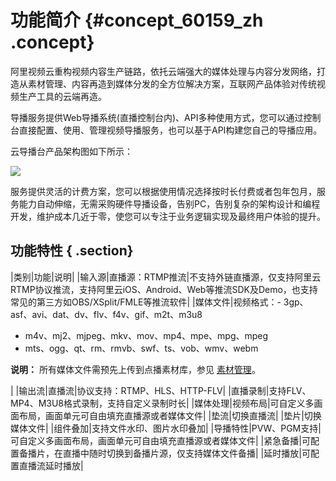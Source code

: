 # 功能简介 {#concept_60159_zh .concept}

阿里视频云重构视频内容生产链路，依托云端强大的媒体处理与内容分发网络，打造从素材管理、内容再造到媒体分发的全方位解决方案，互联网产品体验对传统视频生产工具的云端再造。

导播服务提供Web导播系统\(直播控制台内\)、API多种使用方式，您可以通过控制台直接配置、使用、管理视频导播服务，也可以基于API构建您自己的导播应用。

云导播台产品架构图如下所示：

![](http://static-aliyun-doc.oss-cn-hangzhou.aliyuncs.com/assets/img/20736/154443818321485_zh-CN.png)

服务提供灵活的计费方案，您可以根据使用情况选择按时长付费或者包年包月，服务能力自动伸缩，无需采购硬件导播设备，告别PC，告别复杂的架构设计和编程开发，维护成本几近于零，使您可以专注于业务逻辑实现及最终用户体验的提升。

## 功能特性 { .section}

|类别|功能|说明|
|输入源|直播源：RTMP推流|不支持外链直播源，仅支持阿里云RTMP协议推流，支持阿里云iOS、Android、Web等推流SDK及Demo，也支持常见的第三方如OBS/XSplit/FMLE等推流软件|
|媒体文件|视频格式：-   3gp、asf、avi、dat、dv、flv、f4v、gif、m2t、m3u8
-   m4v、mj2、mjpeg、mkv、mov、mp4、mpe、mpg、mpeg
-   mts、ogg、qt、rm、rmvb、swf、ts、vob、wmv、webm

**说明：** 所有媒体文件需预先上传到点播素材库，参见 [素材管理](https://help.aliyun.com/document_detail/51702.html?spm=a2c4g.11186623.2.4.596b69a8okdj2w)。

 |
|输出流|直播流|协议支持：RTMP、HLS、HTTP-FLV|
|直播录制|支持FLV、MP4、M3U8格式录制，支持自定义录制时长|
|媒体处理|视频布局|可自定义多画面布局，画面单元可自由填充直播源或者媒体文件|
|垫流|切换直播流|
|垫片|切换媒体文件|
|组件叠加|支持文件水印、图片水印叠加|
|导播特性|PVW、PGM支持|可自定义多画面布局，画面单元可自由填充直播源或者媒体文件|
|紧急备播|可配置备播片，在直播中随时切换到备播片源，仅支持媒体文件备播|
|延时播放|可配置直播流延时播放|

